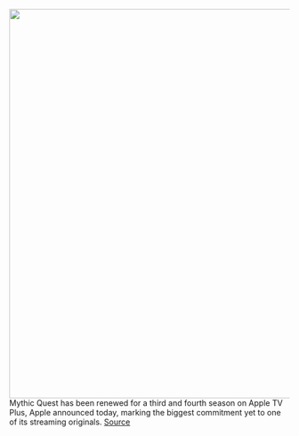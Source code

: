 <img src='https://cdn.vox-cdn.com/thumbor/O6RerPeUO8C5lM6HCJXBr_OCTiA=/0x0:3840x2160/1200x800/filters:focal(1613x773:2227x1387)/cdn.vox-cdn.com/uploads/chorus_image/image/70027360/Apple_TV_Mythic_Quest_key_art.0.jpg' width='700px' /><br/>
Mythic Quest has been renewed for a third and fourth season on Apple TV Plus, Apple announced today, marking the biggest commitment yet to one of its streaming originals.
<a href='https://www.theverge.com/2021/10/21/22738881/mythic-quest-renewed-season-three-four-apple-tv-plus'> Source <a/>